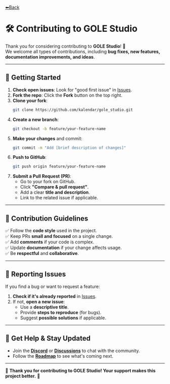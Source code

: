[⬅Back](/README.md)
# 🛠 Contributing to GOLE Studio

Thank you for considering contributing to **GOLE Studio**! 🎉  
We welcome all types of contributions, including **bug fixes, new features, documentation improvements, and ideas**.  

---

## 📌 Getting Started

1. **Check open issues**: Look for "good first issue" in [Issues](/issues).
2. **Fork the repo**: Click the **Fork** button on the top right.
3. **Clone your fork**:
   ```sh
   git clone https://github.com/kalendar/gole_studio.git
   ```
4. **Create a new branch**:
   ```sh
   git checkout -b feature/your-feature-name
   ```
5. **Make your changes** and commit:
   ```sh
   git commit -m "Add [brief description of changes]"
   ```
6. **Push to GitHub**:
   ```sh
   git push origin feature/your-feature-name
   ```
7. **Submit a Pull Request (PR)**:
   - Go to your fork on GitHub.
   - Click **"Compare & pull request"**.
   - Add a clear **title and description**.
   - Link to the related issue if applicable.

---

## 🎯 Contribution Guidelines

✅ Follow the **code style** used in the project.  
✅ Keep PRs **small and focused** on a single change.  
✅ Add **comments** if your code is complex.  
✅ Update **documentation** if your change affects usage.  
✅ Be **respectful** and **collaborative**.  

---

## 🐛 Reporting Issues

If you find a bug or want to request a feature:
1. **Check if it's already reported** in [Issues](/issues).
2. If not, **open a new issue**:
   - Use a **descriptive title**.
   - Provide **steps to reproduce** (for bugs).
   - Suggest **possible solutions** if applicable.

---

## 💬 Get Help & Stay Updated

- Join the **[Discord](https://discord.gg/vSPvgyVxJ7)** or **[Discussions](/discussions)** to chat with the community.
- Follow the **[Roadmap](ROADMAP.md)** to see what's coming next.

---

🚀 **Thank you for contributing to GOLE Studio! Your support makes this project better.** 🎉
